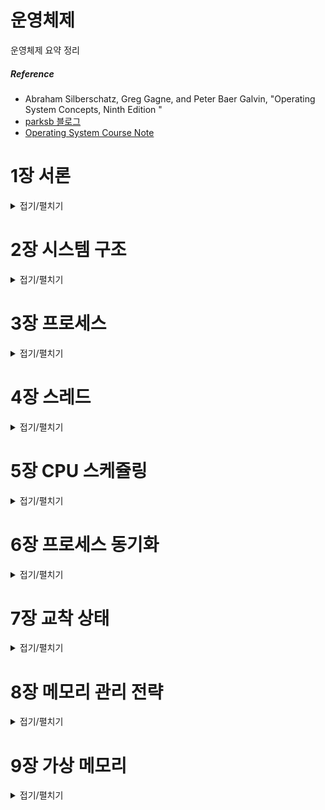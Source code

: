 # 운영체제

운영체제 요약 정리

##### Reference
- Abraham Silberschatz, Greg Gagne, and Peter Baer Galvin, "Operating System Concepts, Ninth Edition "
- [parksb 블로그](https://parksb.github.io/article/5.html)
- [Operating System Course Note](https://www.cs.uic.edu/~jbell/CourseNotes/OperatingSystems/)

# 1장 서론
<details>
	<summary>접기/펼치기</summary>

## Operating System Definition

Operating system
**acts as an intermediary between applications and the computer hardware.**
- manages computer hardware resources.
- provides some services for applications.
- os는 애플리케이션과 하드웨어의 중간다리 역할을 합니다.
- os에 대해 정확한 정의를 내리기는 어렵습니다.
- 일반적인 정의로 os는 컴퓨터에서 항상 수행되는 프로그램으로 커널kernel 이라고 불립니다.
	- 시스템 프로그램은 운영체제와 연관되어 있으며 커널의 일부분은 아니고, 응용프로그램은 시스템의 운영과 관계없는 모든 프로그램을 포함합니다.

#### 사용자 관점
- OS executes the applications.
- OS makes the computer system convenient to use.
- os는 컴퓨터 시스템을 사용하기 편리하게 만들며 사용자 프로그램을 실행시킵니다.

#### 시스템 관점
- OS is a **resource allocator**. os는 자원 할당자입니다. 
	- H/W resources: CPU, memory, and I/O devices.
	- SW resources: files, sockets, semaphores, etc.
- OS is a **control program**. 
	- controls the execution of applications and operations of I/O devices.
- os는 자원할당자로서 하드웨어 자원을 다루거나, 제어 프로그램으로서 적절한 사용을 위해 사용자 프로그램의 수행을 제어합니다.


## Computer System Operation
- 현대의 범용 컴퓨터 시스템은 공유 메모리에 대한 접근을 제공하는 공통 버스에 의해 연결된 여러 개의 장치 제어기와 하나 이상의 cpu로 구성되어 있습니다.
- 컴퓨터가 구동(부팅)을 시작하기 위해서는, 수행할 초기 프로그램`부트스트랩 프로그램 bootstrap program`은 보통 펌웨어로 알려진 컴퓨터 내의 Rom 메모리나 EEPROM에 저장됩니다.
	- 부트스트랩 프로그램은 cpu 레지스터를 포함 시스템의 모든 면을 초기화하며 운영체제의 커널을 찾아 메인 메모리에 적재합니다.
	- 커널이 메인 메모리에 적재되면 본격적으로 os는 시스템과 사용자에게 서비스를 제공할 수 있습니다.
- 사건이 발생하면 하드웨어나 소프트웨어에서 발생한 `인터럽트 interrupt`에 의해 신호가 보내집니다.
	- SW는 시스템 호출(system call)을 통해서 인터럽트를 발생시킬 수 있습니다.
	- When interrupt occurs,
		- CPU stops what it is doing and invokes the interrupt service routine (ISR).

## Storage Structure
- cpu는 명령어를 단지 메모리로부터 가져올 수 있으므로 프로그램을 수행하려면 프로그램이 반드시 메모리에 있어야 합니다.
	- 범용 컴퓨터는 대부분의 프로그램을 `RAM random accescc memeory`에 적재합니다.
	- 폰 노이만 구조 시스템에서 실행되는 전형적인 명령-실행 사이클은 먼저 메모리로부터 명령을 인출해, 그 명령을 명령 레지스터instruction register에 저장합니다. 이어서 명령을 해독한 뒤 필요한 피연산자를 메모리로부터 인출하여 내부 레지스터에 저장합니다. 연산 결과값은 다시 메모리에 저장될 수 있습니다.

	- 이상적으로 프로그램과 데이터가 주 메모리에 영구히 존재했으면 하지만 두 가지 이유로 불가능합니다.
		- 주 메모리는 모든 필요한 프로그램과 데이터를 영구히 저장히기에는 크기가 작다.
		- 주 메모리는 전원이 공급되지 않으면 그 내용을 잃어버리는 휘발성 장치이다.
	- 그러므로 대부분 컴퓨터 시스템은 주 메모리의 확장으로 보조 저장 장치를 제공합니다. 보조 저장장치는 대량의 데이터를 영구적으로 저장할 수 있습니다.

## I/O structure
- 통상적으로 운영체제는 각 장치제어기마다 디바이스 드라이버를 가지고 있습니다. 이는 장치 제어기의 동작을 이해하고 운영체제의 다른 부분들에게 장치에 대한 인터페이스를 제공합니다.

- 인터럽트 구동 방식
	- 적은 양의 데이터를 전송하는 데에는 큰 문제가 없습니다.
	- 디바이스 드라이버가 장치 제어기에게 명령을 내리면 제어기는 데이터를 전송한 뒤 인터럽트를 통해 드라이버에게 전송 작업이 끝났음을 통보하는 방식입니다.

- `직접 메모리 접근 방식 DMA direct memory access`
	- 인터럽트 구동 방식이 대량의 데이터를 전송할 때 가지는 높은 오버헤드를 해결하기 위한 방법입니다.
	- cpu의 개입 없이 메모리로부터 자신의 버퍼로 혹은 그 반대 방향으로 데이터 블록 전체를 전송합니다.
	- 속도가 느린 장치처럼 한 바이트마다 인터럽트가 발생하는 것이 아니라 블록 전송이 완료될 때마다 인터럽트가 발생합니다.
	- 장치 제어기가 DMA 작업을 수행하는 동안 cpu는 다른 작업을 수행할 수 있습니다.

## Computer-System Architecture

- Single-Processor Systems

	- 과거 대부분의 컴퓨터는 싱글 프로세서를 사용했다. 싱글 프로세서 컴퓨터에는 하나의 메인 CPU만 탑재되며, 장치에 따라 특별한 목적을 가진 프로세서가 들어갔다. 가령 디스크 프로세서는 디스크 연산만 수행하고, 키보드 프로세서는 키보드 연산만 수행하는 식이다.

- Multiprocessor Systems
	- 멀티 프로세서 시스템은 이젠 일반적인 컴퓨터 시스템이 되었다. 멀티 프로세서 컴퓨터는 2개 이상의 프로세서를 가지며 몇가지 장점을 가지고 있다.
		1. 처리량(Throughput)의 증가: 당연하겠지만 프로세서가 늘어나면 더 빠른 시간 안에 연산을 수행할 수 있다. 물론 프로세서를 계속 늘린다고 성능이 한없이 좋아지는 것은 아니며, 증가 비율이 1:1인 것도 아니다.
		2. 규모의 경제: 멀티 프로세서 시스템은 여러 대의 싱글 프로세서 시스템을 구축하는 것보다 돈이 적게 든다. 멀티 프로세서 시스템은 주변장치(Peripherals)를 공유할 수 있기 때문이다.
		3. 신뢰성의 증가: 만약 기능이 여러 프로세서에 분산될 수 있다면, 하나의 프로세서가 작동을 멈춰도 전체 시스템은 느려질 뿐 멈추지 않는다. 이런 식으로 성능이 나빠지지만 작동은 가능하도록 하는 것을 우아한 성능저하(Graceful degradation)라고 부른다. 그리고 이렇게 성능을 저하함으로써 작업을 계속 유지하는 시스템을 장애 허용 시스템(Fault tolerant)이라고 부른다.

	- 멀티 프로세서 시스템은 비대칭 멀티프로세싱(Asymmetric multiprocessing)과 대칭 멀티프로세싱(Symmetric multiprocessing) 두 가지로 나뉜다.
		- 비대칭 멀티프로세싱은 관료주의적인 회사다. 보스 프로세서(Boss processor)가 시스템을 제어하고, 다른 프로세서들은 보스의 지시를 받게 된다. 이렇게 하면 부하 분산(Loadbalancing)을 효율적으로 할 수 있다. 대신 보스 프로세서가 작동을 멈추면 일꾼 프로세서들도 멈추게 된다. 
		- 대칭 멀티프로세싱은 보스가 없는 자유로운 회사다. 모든 프로세서들은 하나의 메모리를 공유하고, 동일한 작업을 병렬적으로 수행한다. 만약 프로세서에 이상이 생겨 작동을 멈춰야 한다면 자신이 수행하던 작업을 다른 프로세서들에게 나눠주고 자신만 재부팅한다.
		- 대부분의 컴퓨터 시스템은 대칭 멀티프로세싱을 사용한다.

- 추가적으로 클러스터형 시스템clustered system 이 있습니다.

## Operating System Structure

운영체제의 가장 중요한 부분 중 하나는 멀티프로그램(Multiprogram) 능력이다. 멀티프로그래밍(Multiprogramming)은 여러 프로그램을 메모리에 로드해 두고 한 프로세스가 대기 상태가 되면 다른 프로세스의 작업을 수행하는 시스템이다. 이렇게 하면 CPU의 사용 효율을 높일 수 있다. (디스크에 있는 것은 프로그램, 메인 메모리에 있는 것은 프로세스다.)
- 시분할(혹은 멀티 태스킹multi tasking) 다중 프로그래밍의 논리적 확장입니다. 시분할 시스템에서는 cpu가 다수의 작업들을 교대로 수행하지만 매우 빈번하게 교대가 일어나기 때문에 프로그램이 실해오디는 동안에 사용자들은 각자 자기의 프로그램과 상호작용할 수 있습니다.
- 시분할 시스템과 멀티프로그래밍 시스템은 여러 작업들을 동시에 메모리에 올리는 방식이다. 때문에 운영체제는 메모리에 자리가 없는 경우를 고려해 어떤 작업을 먼저 처리할지 정해야한다. 이러한 과정을 작업 스케줄링(Job scheduling), CPU 스케줄링(CPU Scheduling)이라고 한다.
- 만약 메모리를 너무 많이 사용하게 되는 경우, 반응 시간을 줄이기 위해 가상 메모리(Virtual memory)를 사용한다. 가상 메모리는 보조기억장치의 일부를 메인 메모리처럼 사용하는 기술로, 실제 물리 메모리(Physical memory)보다 더 큰 프로그램을 구동할 수 있도록 해준다.

## Operating-System Operations
- 운영체제는 인터럽트 주도적(interrupt driven). 인터럽트가 없다면 시스템은 조용히 인터럽트를 기다립니다.
- 운영체제와 사용자는 컴퓨터 시스템의 하드웨어와 소프트웨어 자원을 공유하기 때문에 사용자 프로글매의 오류가 현재 수행 중인 프로그램에만 문제를 일으키도록 보장해야 합니다. 한 프로그램의 오류에 의해 현재 수행 중인 다른 프로그램에 악영향을 받을 수 있습니다.
- 트랩(또는 예외)은 오류, 혹은 사용자 프로그램의 운영체제 서비스 수행 요청에 의해 유발되는 SW 덕분에 생긴 인터럽트 입니다.

## Dual-Mode and Multimode Operation
- 운영체제는 사용자 프로그램이 함부로 시스템에 접근하지 못하도록 연산 모드(Modes)를 분리합니다. 유저 모드(User mode)와 커널 모드(Kernel mode 슈퍼바이저 모드, 시스템 모드, 특권 모드privileged mode)가 그것이며, 하드웨어의 모드 비트(Mode bit)가 0이면 커널 모드, 1이면 유저 모드임을 가리킵니다.

- 모드 비트를 사용하면 os를 위하여 실행되는 작업과 사용자를 위하여 실행되는 작업을 구분할 수 있습니다. 운영체제의 서비스가 필요하다면 사용자 모드에서 커널모드로 전환합니다.
- 시스템 부트 시, 하드웨어는 커널 모드에서 시작합니다. 이어 운영체제가 적재되고 사용자 모드에서 사용자 프로세스가 시작됩니다.
	- 인터럽트가 발생할 때마다 하드웨어는 사용자 모드에서 커널 모드로 전환합니다.

- 이러한 이중 모드(Dual-mode) 방식을 사용하면 잘못된 사용으로부터 시스템과 사용자를 보호할 수 있다. 하드웨어는 커널 모드일 때만 특권 명령(Privileged instructions)를 실행한다. 만약 유저 모드에서 특권 명령을 실행하려 한다면 하드웨어는 이 동작을 막고 운영체제에게 트랩을 보낼 것이다. 유저 모드에서 커널 모드의 기능을 호출하고 싶다면 시스템 콜(System call)을 활용합니다.

## Timer
운영체제는 사용자의 프로그램이 제어권을 운영체제에게 넘겨주지 않는 상황을 방지하기 위해 타이머(Timer)를 사용한다. 타이머는 운영체제에게 제어권을 보장하기 위해 특정 주기에 인터럽트를 발생시킨다. 운영체제는 카운터를 설정하고, 타이머의 시간은 매 틱(Ticks)마다 감소한다. 그렇게 카운터가 0에 도달하면 인터럽트가 발생한다.

## Caching
캐시는 굉장히 빠르고 작은 저장장치이며, 캐싱은 캐시 메모리를 사용해 컴퓨터의 속도를 높이는 기술이다. 데이터를 디스크에서 직접 가져오는 것은 너무 느리기 때문에 캐시에 자주 사용될 것 같은 데이터를 미리 담아두고, CPU나 디스크가 캐시의 데이터를 참조할 수 있도록 한다. 파일의 중복성이 증가하지만, 속도 역시 증가한다. 캐싱은 지역성(Locality) 원리를 사용한다. 

- Caching is performed at many levels in a system or in many environments.
- CPU cache, operating system’s buffer cache, disk cache, etc.
- Web cache, streaming cache, etc.

Cache is first checked to determine if the requested data are there.
- If it is, data are used directly from the cache.
- If not, data are copied to cache and used there.

Generally, cache size is limited.
- replacement policy is required
- E.g. LRU, LFU, clock, …

Cached data should be carefully handled.
- Several copies of a datum can exist.
- Data inconsistency

In multiprocessor environment
- Cache coherency 
- All CPUs have the most recent value in their cache.
- 캐시 일관성은 중요한 요소이다. 각각의 cpu마다 다른 캐시를 가지고 있으며 여기서 각 cpu마다 가장 최근에 갱신된 값을 저장해 활용할 시 나타날 수 있는 데이터 불일치를 조심해야 한다.
- Distributed environment’s situation is more complicated.

## Process Management	
- A process is a program in execution.
	- 프로세스는 실행중인 프로그램으로서 메인 메모리에 적재된 프로그램을 말하기도 합니다.

Process management activities
- Scheduling processes on the CPUs
- Creating and deleting processes
- Process synchronization mechanisms
- Inter-process communication mechanisms
- Deadlock handling

</details>

# 2장 시스템 구조
<details>
	<summary>접기/펼치기</summary>

## System Call
`시스템 호출 system call`은 운영체제의 의해 사용 가능하게 된 서비스에 대한 인터페이스를 제공합니다.

- interface provided by the OS.
- how a program requests a service from an operating system.
	- E.g. accessing the hard disk
	- E.g. creating and executing new processes
- provide an essential interface between a process and operating system.
- typically written in a high-level language (C or C++)

Three methods for passing parameters to the OS
1. pass the parameters in registers. 값 전달
2. store parameters in a table on memory, and then pass the address of table in a register. 참조 전달
	- e.g. Linux and Solaris
3. push parameters onto the stack by program, and pop off the stack by OS. 스택 활용

시스템 콜은 크게 6가지로 분류할 수 있습니다.

1.Process control
  - create/terminate, load/execute, wait/signal event
  - E.g. fork(), execve(), getpid(), signal(), …
2. File management
  - create/delete, open/close, read/write
  - E.g. open(), read(), write() close(), …
3. Memory management
  - allocate memory
  - E.g. brk(), …
4. Information maintenance
  - get/set timer or date, get/set process, file, or device attributes
  - E.g. time()
5. Communications
  - create/delete connection, send/receive message
  - E.g. socket(), bind(), connect(), 
6. Protection
  - set/get permission, allow/deny user
  - E.g. chmod()...

### Application Program Interface (API)
- A set of functions available to application programmer.
- Three most common APIs
	- Win32 API for Windows.
	- POSIX API for POSIX-based systems (UNIX/Linux).
	- Java API for the Java virtual machine.
- Why use APIs rather than system calls?
	- Portability
	- Easy to use
	- api를 활용한다면 응용 프로그래머는 자신의 프로그램이 같은 api를 지원하는 어느 시스템에서건 컴파일 되고 실행되는 것을 기대할 수 있습니다.
	- 또한 실제 시스템 콜은 종종 좀 더 자세한 명세가 필요하고 프로그램 상에서 작업하기가 응용 프로그래머에게 가용한 api 보다 어렵습니다.
- Programmer dose not need to know system call implementation.
	- Just needs to obey API and understand what OS will do.
	- Details of OS are hidden from programmer by API.
- API는 각 함수에 전달되어야 할 매개변수들과 프로그래머가 기대할 수 있는 반환 값을 포함하여 응용 프로그래머가 사용 가능한 함수의 집합을 명시합니다.

## Operating system structures
1. Simple structure
2. Layered structure
3. Microkernel structure
4. Module structure
5. Hybrid Systems

## System Boot
How to load kernel?
- Bootloader
	- run diagnostics, initialize system.
	- locates the kernel, loads it into memory, and starts it.
- 작은 시스템의 경우
	- Store bootloder and OS in ROM.
- 큰 시스템의 경우 (e.g. PC)
	- Store bootloader in ROM and OS in disk, respectively.
	- Simple bootloader in boot block -> complicated bootloader -> kernel

</details>

# 3장 프로세스

<details>
	<summary>접기/펼치기</summary>

## 프로세스 개념
- Operating system executes a variety of programs.
- `일괄처리 시스템Batch system` – 잡job 을 실행
- `시분할 시스템Time-shared systems` – 사용자 프로그램 혹은 태스크task 들을 가진다.
- Textbook uses the terms job and process almost interchangeably


##### Process
- a program in execution
- 단순히 텍스트 섹션으로 알려진 프로그램 코드 이상의 무엇

##### A process includes
- The program code, also called text section
- Data section containing global variables
- Stack containing temporary data
  - Function parameters, return addresses, local variables
- Heap containing memory dynamically allocated during run time
- Current activity including program counter, processor registers

![](https://www.cs.uic.edu/~jbell/CourseNotes/OperatingSystems/images/Chapter3/3_01_Process_Memory.jpg)

### Process State
- As a process executes, it changes state.
- New
  - The process is being created.
- Running
  - Instructions are being executed.
- Waiting (blocked, sleep)
  - The process is waiting for some event to occur.
- Ready
  - The process is waiting to be assigned to a processor.
- Terminated
  - The process has finished execution.


### Process Control Block
- Metadata to manage data
  - Process Control Block for process, Task Control Block for Task
    - E.g. task_struct in Linux
  - File Control Block for file
    - E.g. vnode in Unix file system

> [메타데이터](https://en.wikipedia.org/wiki/Metadata)는 다른 데이터에 대한 정보를 포함하는 데이터, 즉 데이터의 데이터입니다.

- 프로세스 제어 블록은 특정 프로세스와 연관된 여러 정보를 수록하며 다음과 같은 것들을 포함합니다.
  - Process ID
  - Process state
    - New, ready, running, waiting, terminated
  - Program counter
    - Address of the next instruction
  - CPU registers
    - Stack pointer, general-purpose registers, …
  - CPU scheduling information
    - Priority, …
  - Memory-management information
    - Page table, segment table, …
  - Accounting information
    - Amount of CPU used, …
  - I/O status information
    - Open files, allocated I/O devices, …

![](https://www.cs.uic.edu/~jbell/CourseNotes/OperatingSystems/images/Chapter3/3_03_PCB.jpg)

## Process Scheduliing

### Process Scheduling Queues
- Ready queue
  - set of all processes residing in main memory and waiting for execution.
- Device queues
  - set of processes waiting for an I/O device.
  - 각 장치는 자신의 디바이스 큐를 가집니다.
- Processes migrate among the various queues.

![](https://www.cs.uic.edu/~jbell/CourseNotes/OperatingSystems/images/Chapter3/3_05_Queues.jpg)
![](https://www.cs.uic.edu/~jbell/CourseNotes/OperatingSystems/images/Chapter3/3_06_QueueingDiagram.jpg)

### Schedulers
- CPU scheduler
  - selects which process should be executed next and allocates CPU.
  - Processes can be classified into
    - I/O-bound process
      - spends more time doing I/O than computations.
      - many short CPU bursts
    - CPU-bound process
      - spends more time doing computations. 
      - a few very long CPU bursts

### Context Switch
When CPU switches to another process, the system must
- save the state of the old process, and
- load the saved state for the new process.

Context switch time is pure overhead. 
  - System does not any useful work while switching.
  - Context switch time depends on hardware.
    - The register set is different.

![](https://www.cs.uic.edu/~jbell/CourseNotes/OperatingSystems/images/Chapter3/3_04_ProcessSwitch.jpg)

## Operation on Process

### Process Creation
- Parent process creates child processes, 
- which, in turn creates other processes. 
- Finally, it forms a tree of processes.
- Unix, Linux, Windows와 같은 대부분의 현대 운영체제들은 유일한 프로세스 식별자(pid)를 사용하여 프로세스를 구분합니다. 보통 정수형을 사용합니다.

![](https://www.cs.uic.edu/~jbell/CourseNotes/OperatingSystems/images/Chapter3/3_08_ProcessTree.jpg)

Child processes need resources
- 운영체제가 할당하거나 부모 프로세스의 자원을 공유합니다.
Resource sharing
- Parent and children share all resources,
- Children share subset of parent’s resources, or
- Parent and child share no resources.
Execution
- Parent and child execute concurrently, or
- Parent waits until child terminate.
Address space
- Child duplicates parent, or
- Child has a new program loaded into it. 자식 프로세스가 자신에게 적재될 새로운 프로그램을 갖고 있다.

### Process Termination
Process executes last statement and asks operating system to delete itself (exit).
- Child process returns a status value to its parent (wait). 
- Child process’ resources are deallocated by operating system

Parent may terminate execution of child processes (abort).
- If child has exceeded the allocated resources.
- If task assigned to child is no longer required.

연쇄식 종료cascading termination : 부모 프로세스가 종료되면 그 자식 프로세스들 역시 전부 종료 시키는 것.

![](https://www.cs.uic.edu/~jbell/CourseNotes/OperatingSystems/images/Chapter3/3_10_ProcessCreation.jpg)

## Interprocess Communication

- Independent process
  - cannot affect or be affected by the execution of another process.
- Cooperating process
  - can affect or be affected by the execution of another process

- 협력적인 프로세스의 장점
  - Information sharing
    - E.g. shared files, …
  - Computation speed-up
    - Parallel execution via subtasks
  - Modularity
    - Division the system function into separate tasks

![](https://www.cs.uic.edu/~jbell/CourseNotes/OperatingSystems/images/Chapter3/3_12_CommunicationsModels.jpg)

- Communication Model
  - Message passing 
  - Shard memory
    - Producer-Consumer 모델 활용
  - 메시지 전달 방식이 공유 메모리보다 더 나은 성능을 보인다는 연구가 있습니다. 공유 메모리를 활용시 공유 데이터가 여러 캐시 사이에서 이주하기 때문에 캐시 일관성 문제가 발생하여 성능 저하가 발생하기 때문입니다.

</details>

# 4장 스레드

<details>
	<summary>접기/펼치기</summary>

## Overview
- 스레드는 cpu 이용의 기본 단위이며, 프로그램 내부의 흐름이라고 볼 수 있습니다. 프로그램 카운터(program Counter), 스택, 레지스터, 스레드ID 로 구성되어 있습니다.

![](https://www.cs.uic.edu/~jbell/CourseNotes/OperatingSystems/images/Chapter4/4_01_ThreadDiagram.jpg)

- 모든 스레드는 아래 자원을 공유합니다.
  - 코드, 데이터, 힙 영역
  - open files
  - signal handlers
  - working environment (current directory, user ID, etc.)

- 각 스레드는 아래의 자원을 각자 개별적으로 소유합니다.
  - 스택
  - 레지스터
  - 스레드 ID

![](https://www.cs.uic.edu/~jbell/CourseNotes/OperatingSystems/images/Chapter4/4_02_MultithreadedArchitecture.jpg)
- Motivation
  - 두 프로세스가 하나의 데이터를 공유하려면 메시지 패싱이나 공유 메모리 또는 파이프를 활용해야 합니다. 이는 효율도 떨어지고 개발자가 구현, 관리하기도 번거롭습니다.
  - 프로세스 사이에 문맥 교환이 일어나면 큰 오버헤드가 발생합니다. 스레드 전환에도 컨텍스트 스위치가 일어나지만 오버헤드가 상대적으로 작습니다.
  - 예를 들어 워드 프로세스에서는 background thread 가 작성된 문단의 맞춤법을 검사하는 사이 foreground thread 는 사용자의 입력을 받아 처리합니다. 그러면서 또 다른 세번째 스레드는 하드 드라이브에서 파일(이미지 등)을 메인 메모리로 올리고, 네번째 스레드는 주기적으로 수정사항을 자동저장합니다.
  - 또 다른 예는 웹 서버입니다. 다수의 스레드가 각각의 요청을 동시에 처리합니다. 다수의 자식 프로세스를 만들어내거나 (스레드 개념이 등장하기 전에 사용된 방법입니다.) 다수의 요청을 일련의 시퀀스로 나열해서 차례차례 처리하지 않아도 됩니다.

- Benefits
  - 응답성 Responsiveness - 스레드들이 정지(block) 상태이거나 혹은 값비싼 연산을 수행하는 중일 때 특정 명령이 요청된다면 또 다른 스레드가 여기에 즉각적으로 응답할 수 있습니다.
  - 자원 공유 Resource sharing - 기본적으로 스레드들은 코드, 데이터 등의 메모리 영역을 공유하기 때문에 하나의 메모리 공간에 대해서 다수의 스레드가 동작할 수 있습니다.
  - 효율성 Economy - 스레드를 생성하고 관리하는 작업(문맥 교환context switch 역시 마찬가지입니다)은 프로세스에 대해 동일한 작업을 수행할 때 보다 빠릅니다.
    - fork() 등의 명령어로 프로세스를 생성하는 작업은 비용이 비싼 편입니다.
  - 규모 적응성Scalability, i.e. Utilization of multiprocessor architectures - A single threaded process can only run on one CPU, no matter how many may be available, whereas the execution of a multi-threaded application may be split amongst available processors.

## Multithreading Models
- 사용자 스레드는 사용자 수준에서 지원되며 커널의 자원 없이 관리됩니다. 반면에 커널 스레드는 운영체제에 의해 직접 지원되고 관리됩니다. 현재 대부분의 os는 커널 스레드를 지원합니다.

- 현대 시스템에서 스레드는 사용자 스레드와, 커널 스레드로 분류됩니다.
- 사용자 스레드는 사용자 수준에서 지원되며 커널의 자원 없이 관리됩니다. 애플리케이션 프로그래머과 활용할 수 있는 스레드입니다.
- 커널 스레드는 OS 커널 내에서 관리되는 스레드입니다. 모든 현대 OS 들은 커널 스레드를 지원합니다. 이는 커널이 다수의 시스템 콜을 동시에 처리할 수 있게 합니다.
- 특정 경우에서는 사용자 스레드가 커널 스레드와 반드시 매칭되어야 합니다. 아래 제시된 전략들 중 한 가지를 사용합니다.

1. Many-To-One Model
![](https://www.cs.uic.edu/~jbell/CourseNotes/OperatingSystems/images/Chapter4/4_05_ManyToOne.jpg)

2. One-To-One Model
![](https://www.cs.uic.edu/~jbell/CourseNotes/OperatingSystems/images/Chapter4/4_06_OneToOne.jpg)

3. Many-To-Many Model
![](https://www.cs.uic.edu/~jbell/CourseNotes/OperatingSystems/images/Chapter4/4_07_ManyToMany.jpg)

## Implicit Threading
### Thread Pools
- Creating new threads every time one is needed and then deleting it when it is done can be inefficient, and can also lead to a very large ( unlimited ) number of threads being created.
- An alternative solution is to create a number of threads when the process first starts, and put those threads into a thread pool.
  - Threads are allocated from the pool as needed, and returned to the pool when no longer needed.
  - When no threads are available in the pool, the process may have to wait until one becomes available.
- The ( maximum ) number of threads available in a thread pool may be determined by adjustable parameters, possibly dynamically in response to changing system loads.
- Win32 provides thread pools through the "PoolFunction" function. Java also provides support for thread pools through the java.util.concurrent package, and Apple supports thread pools under the Grand Central Dispatch architecture..

</details>

# 5장 CPU 스케쥴링

<details>
	<summary>접기/펼치기</summary>

운영체제가 프로세스를 프로세서에 할당하는 것을 디스패치(Dispatch)라고 한다. (이때 프로세스 상태가 ready에서 running으로 바뀐다.) 그리고 운영체제가 레디 큐(Ready queue)에 있는 프로세스들 중에서 어떤 프로세스를 디스패치할 것인가 정하는 것이 프로세스 스케줄링(Process scheduling)이다.

스케줄링 알고리즘에는 대표적으로 FCFS, SJF, SRF, RR 네 가지 방식이 있고, 알고리즘을 평가할 때는 수행 시간(Burst time)과 CPU 사용량(CPU utilization), 단위 시간 당 끝마친 프로세스의 수(Throughput), 하나의 프로세스가 레디 큐에서 대기한 시간부터 작업을 마칠 때까지 걸리는 시간(Turnaround time), 프로세스가 레디 큐에서 대기한 시간(Wating time), 프로세스가 처음으로 CPU를 할당받기까지 걸린 시간(Response time)을 기준으로 한다.

선점(Preemptive) 방식과 비선점(Non-Preemptive) 방식으로 나뉜다. 선점 스케줄링은 운영체제가 강제로 프로세스의 사용권을 통제하는 방식이고, 비선점 스케줄링은 프로세스가 스스로 다음 프로세스에게 자리를 넘겨주는 방식이다. 즉, 선점 스케줄링 방식에서는 CPU에 프로세스가 할당되어 있을 때도 운영체제가 개입해 다른 프로세스에게 CPU를 할당할 수 있다.

## Basic Concepts

![](https://www.cs.uic.edu/~jbell/CourseNotes/OperatingSystems/images/Chapter6/6_01_CPU_BurstCycle.jpg)

- A CPU burst of performing calculations, and
- An I/O burst, waiting for data transfer in or out of the system.

### CPU Scheduler
- Whenever the CPU becomes idle, it is the job of the CPU Scheduler ( a.k.a. the short-term scheduler ) to select another process from the ready queue to run next.
- The storage structure for the ready queue and the algorithm used to select the next process are not necessarily a FIFO queue. There are several alternatives to choose from, as well as numerous adjustable parameters for each algorithm, which is the basic subject of this entire chapter.


CPU scheduling decisions may take place when
  1. a process switches from running to waiting state (e.g. I/O request),
  2. a process switches from running to ready state (e.g. time slice expiration),
  3. a process switches from waiting to ready (e.g. I/O completion), or
  4. a process terminates.
- Scheduling under (1) and (4) is non-preemptive.
- Scheduling under (2) and (3) is preemptive.

### Dispatcher
The dispatcher is the module that gives control of the CPU to the process selected by the scheduler. This function involves:
  - Switching context.
  - Switching to user mode.
  - Jumping to the proper location in the newly loaded program.
The dispatcher needs to be as fast as possible, as it is run on every context switch. The time consumed by the dispatcher is known as dispatch latency.

## Scheduling Criteria
- CPU utilization
  - keeps the CPU as busy as possible. (0% ~ 100%)
- Throughput
  - The number of processes that are completed per time unit.
- Turnaround time
  - Time from the submission of a request to time of completion.
- Waiting time
  - Sum of time a process has been waiting in the ready queue.
- Response time
  - Time from the submission of a request until the first response is produced.

 ## Scheduling Algorithm
- FCFS (First-Come First-Served)
  - 선입 선처리(비선점형)
- SJF (Shortest-Job-First)
  - 최단 작업 우선(선점형)
- SRTF (Shortest-Remaining-Time-First)
  - 최소 잔여 시간 우선(선점형)
- Priority Scheduling
  - 우선 순위(비선점형 & 선점형)
- RR (Round Robin)
  - 시간 분할(선점형)
- Multilevel Queue
- Multilevel Feedback Queue

 - 선입 선처리 스케쥴링(FCFS)은 가장 단순한 스케쥴링 알고리즘이지만, 짧은 프로세스들이 매우 긴 프로세스들이 끝날 때까지 기다려야 하는 경우를 유발시킵니다. 
 - 최단 작업 우선 스케쥴링(SJF)은 최적임이 증명 가능하며, 가장 짧은 대기 시간을 제공합니다. 
   - SJF 스케쥴링을 구현하는 것은 어려운데, 이는 다음 CPU 버스트의 길이를 예측하기 어렵기 때문입니다.
- SJF 알고리즘은 일반적인 우선순위 스케쥴링 알고리즘의 특별한 경우로 후자는 CPU를 단순히 최고 우선순위의 프로세스에게 할당합니다. 우선순위와 SJF 스케쥴링은 모두 기아 상태를 겪을 수 있습니다. 노화(aging)는 기아 상태를 예방하는 기법입니다.
- 라운드 로빈(RR) 스케쥴링은 시분할(대화형) 시스템에 더 적합합니다. 라운드 로빈 스케쥴링은 준비 완료 큐에 있는 첫 번재 프로세스에게 q시간 단위(time slice) 동안 CPU를 할당합니다. 여기서 q는 시간 할당량이며, q시간 이후에, 프로세스가 CPU를 양도하지 않았다면, CPU를 선점하고 프로세스는 준비 완료 큐의 꼬리로 이동합니다.
  - 주요 문제는 시간 할당량을 선택하는 것입니다. 시간 할당량이 너무 크면 라운드 로빈 스케쥴링은 선입 선처리 스케쥴링으로 격하되고, 만약 시간 할당량이 너무 적으면, 문맥 교환으로 나타나는 스케쥴링 오버헤드가 지나치게 커집니다.
- 다단계 큐 알고리즘(multilevel queue)들은 준비완료 큐(ready queue)를 다수의 별도의 큐로 분류하며 다양한 클래스의 프로세스들에 대해 상이한 알고리즘을 사용하도록 허용합니다. 가장 보편적인 모델은 라운드 로빈 스케쥴링을 사용하는 전위 대화형 큐와 선입 선처리 스케쥴링을 사용하는 후위 일괄처리 큐입니다.
  - 추가로 큐와 큐 사이의 스케쥴링도 반드시 있어야 하며, 일반적으로 고정 우선순위의 선점형 스케쥴링으로 구현됩니다. 예를 들어 포그라운드 큐는 백그라운드 큐보다 절대적으로 높은 우선순위를 가질 수 있습니다.
  - 일반 다단계 큐에서는 프로세스가 큐에서 다른 큐로 이동할 수 없습니다.
- 다단계 피드백 큐(multilevel feedback queue)는 프로세스들이 한 큐에서 다른 큐로 이동하는 것을 허용합니다.
  - 프로세스들을 CPU 버스트 성격에 따라서 구분하며 어떤 프로세스가 CPU 시간을 너무 많이 사용하면, 낮은 우선순위의 큐로 이동시킵니다. 반대로 낮은 우선순위의 큐에서 너무 오래 대기하는 프로세스들은 높은 우선순위의 큐로 이동할 수 있습니다. 이러한 노화(againg) 방식은 기아 상태를 예방합니다.
 

</details>

# 6장 프로세스 동기화

<details>
	<summary>접기/펼치기</summary>


## Background

동시에 여러 개의 프로세스가 동일한 자료를 접근하여 조작하고, **그 실행 결과가 접근이 발생한 특정 순서에 의존하는 상황을 경쟁상황(race condition)** 이라고 합니다. 경쟁상황으로부터 보호하기 위해, 우리는 한 순간에 하나의 프로세스만이 공유 메모리에 접근할 수 있도록 보장해야 합니다.

## 임계 구역 문제 critical sectioin problem

- 각 프로세스는 임계구역(critical section)이라고 부르는 코드 부분을 포함하고 있고, 그 안에서는 다른 프로세스와 공유하는 변수를 변경하거나, 테이블을 갱신하거나 파일을 쓰거나 하는 등의 작업을 수행합니다.
  - 이 시스템의 중요한 특징은 한 프로세스가 자신의 임계구역에서 수행하는 동안에는 다른 프로세스들은 그들의 임계구역에 들어갈 수 없다는 사실입니다.

- 임계구역의 문제를 해결하기 위한 조건은 아래 세 가지 입니다.
  1. Mutual exclution (상호 배제): 이미 한 프로세스가 critical section에서 작업중일 때 다른 프로세스는 critical section에 진입해서는 안됩니다.
  2. Progress (진행): critical section에서 작업중인 프로세스가 없다면 다른 프로세스가 critical section에 진입할 수 있어야 합니다.
  3. Bounded waiting (한정된 대기): critical section에 진입하려는 프로세스가 무한하게 대기해서는 안됩니다.

## Peterson’s Solution

피터슨의 솔루션은 임계구역과 나머지 구역을 번갈아 가며 실행하는 두 개의 프로세스로 한정됩니다.
- turn은 임계구역으로 진입할 순번, flag 배열은 프로세스가 임계구역으로 진입할 준비가 되었다는 것을 나타냅니다.

```c++

do {
  flag[i] = true;
  turn = j;
  while (flag[j] && turn == j);

  // Critical section

  flag[i] = false;

  // Remainder section

} while(true);

```
## 동기화 하드웨어 Synchronization Hardware

Modern machines provide special atomic hardware instructions.
- Atomic = non-interruptable
- Either test memory word and set value, or
- swap contents of two memory words.

![](https://www.cs.uic.edu/~jbell/CourseNotes/OperatingSystems/images/Chapter5/5_0304_TestAndSet.jpg)
![](https://www.cs.uic.edu/~jbell/CourseNotes/OperatingSystems/images/Chapter5/5_0506_CompareAndSwap.jpg)


## Mutex Locks
- mutex locks은 여러 스레드가 공통 리소스에 접근하는 것을 제어하는 기법으로, critical section을 보호하고 race condition을 방지하기 위해 mutex 락을 사용합니다. 프로세스는 임계구역에 들어가기 전에 반드시 락을 획득해야 하고 빠져나올 때 락을 반환해야 합니다. ('mutex’는 'MUTual EXclusion’의 축약어) 

![](https://www.cs.uic.edu/~jbell/CourseNotes/OperatingSystems/images/Chapter5/5_08_Locks.jpg)

- One problem with the implementation shown here, ( and in the hardware solutions presented earlier ), is the busy loop used to block processes in the acquire phase. These types of locks are referred to as spinlocks, because the CPU just sits and spins while blocking the process.
- Spinlocks are wasteful of cpu cycles, and are a really bad idea on single-cpu single-threaded machines, because the spinlock blocks the entire computer, and doesn't allow any other process to release the lock. ( Until the scheduler kicks the spinning process off of the cpu. )
- On the other hand, spinlocks do not incur the overhead of a context switch, so they are effectively used on multi-threaded machines when it is expected that the lock will be released after a short time.

## Semaphores

- mutex가 일반적으로 동기화 도구의 가장 간단한 형태라면 semaphore는 프로세스들이 자신들의 행동을 더 정교하게 동기화 할 수 있는 방법을 제공합니다.
- semaphore는 정수 변수로서 초기화를 제외하고는 단지 두 개의 표준 원자적 연산 wait()와 signal()로만 접근이 가능합니다. 

![](https://www.cs.uic.edu/~jbell/CourseNotes/OperatingSystems/images/Chapter5/5_Semaphores.jpg)

In practice, semaphores can take on one of two forms:
- Binary semaphores can take on one of two values, 0 or 1. They can be used to solve the critical section problem as described above, and can be used as mutexes on systems that do not provide a separate mutex mechanism.
- Counting semaphores can take on any integer value, and are usually used to count the number remaining of some limited resource. The counter is initialized to the number of such resources available in the system, and whenever the counting semaphore is greater than zero, then a process can enter a critical section and use one of the resources. When the counter gets to zero ( or negative in some implementations ), then the process blocks until another process frees up a resource and increments the counting semaphore with a signal call.

### Semaphore Implementation
![](https://www.cs.uic.edu/~jbell/CourseNotes/OperatingSystems/images/Chapter5/5_Semaphore2.jpg)

- The big problem with semaphores as described above is the busy loop in the wait call, which consumes CPU cycles without doing any useful work. This type of lock is known as a spinlock
- An alternative approach is to block a process when it is forced to wait for an available semaphore, and swap it out of the CPU. In this implementation each semaphore needs to maintain a list of processes that are blocked waiting for it, so that one of the processes can be woken up and swapped back in when the semaphore becomes available.
  - 대안은 block and wakeup 이 있습니다. semaphore 안에 기다리는 프로세스들의 리스트를 만들어서, 접근하려는 프로세스들을 중지시키되(block) 순서가 되면 해당되는 프로세스를 다시 깨우는(wake up) 방식입니다.

- 세마포어(Semaphore)는 여러 개의 프로세스나 스레드가 critical section에 진입할 수 있는 locking 매커니즘이다. 세마포어는 카운터를 이용해 동시에 리소스에 접근할 수 있는 프로세스를 제한한다. 물론 한 프로세스가 값을 변경할 때 다른 프로세스가 동시에 값을 변경하지는 못한다. 세마포어는 P와 V라는 명령으로 접근할 수 있다. (P, V는 try와 increment를 뜻하는 네덜란드어 Proberen과 Verhogen의 머릿글자다.)

Which is better?
- Busy-waiting
  - No context switching is required.
  - It is good when the length of critical section is short.
- Block-wakeup
  - Context switching is required.
  - It is good when the length of critical section is long


- Deadlocks and Starvation  
두 프로세스가 서로 종료될 때까지 대기하는 프로그램을 실행한다고 생각해보자. 프로세스 A는 B가 종료될 때까지, 프로세스 B는 A가 종료될 때까지 작업을 하지 않기 때문에 프로그램은 어떤 동작도 하지 못할 것이다. 이처럼 두 프로세스가 리소스를 점유하고 놓아주지 않거나, 어떠한 프로세스도 리소스를 점유하지 못하는 상태가 되어 프로그램이 멈추는 현상을 데드락(Deadlock)이라고 한다. 운영체제도 결국 소프트웨어이기 때문에 데드락에 빠질 수 있다.

## Classic Problems of Synchronization
- 유한 버퍼 문제 the bounded-buffer problem
- reader-writer 문제
- 식사하는 철학자들 문제 the dinning-philosophers problem : 교착 상태

</details>

# 7장 교착 상태

<details>
	<summary>접기/펼치기</summary>

다중 프로그래밍 환경에서는 여러 프로세스들이 한정된 자원을 사용하려고 서로 경쟁할 수 있습니다. 한 프로세스가 자원을 요청했을 때, 자원을 사용할 수 없는 상황이 발생할 수 있고, 그 경우 프로세스는 대기 상태로 들어갑니다. 이처럼 대기 중인 프로세스들이(필요한 나머지 자원이 다른 프로세스에 의해 점유되어 있고 그들도 다 대기중인 상황) 결코 그 상태를 다시 변경할 수 없으면 이런 상황을 교착 상태라고 부릅니다.

## System model

 프로세스는 자원을 사용하기 전에 반드시 요청해야 하고 사용 후에는 반드시 방출해야 합니다. 정상적인 작동 모드에서는 프로세스는 다음 순서로만 자원을 사용할 수 있습니다.
 1. 요청Request : 리소스를 요청합니다. 만약 다른 프로세스가 리소스를 사용중이라서 리소스를 받을 수 없다면 대기합니다.
 2. 사용Use : 프로세스는 자원에 대해 작업을 수행할 수 있습니다.
 3. 방출Release : 프로세스가 자원을 반환합니다.



- For all kernel-managed resources, the kernel keeps track of what resources are free and which are allocated, to which process they are allocated, and a queue of processes waiting for this resource to become available. Application-managed resources can be controlled using mutexes or wait( ) and signal( ) calls, ( i.e. binary or counting semaphores. )
- A set of processes is deadlocked when every process in the set is waiting for a resource that is currently allocated to another process in the set ( and which can only be released when that other waiting process makes progress. )

## Deadlock Characterization

#### 데드락은 다음 4가지 조건이 성립할 때 발생합니다.
- 상호배제 Mutual exclusion: 여러 프로세스 중 하나만 critical section에 진입할 수 있을 때.
- 점유하며 대기 Hold and wait: 프로세스 하나가 리소스를 잡고 있고, 다른 것은 대기중일 때.
- 비선점 No preemption: OS가 작동중인 프로세스를 임의로 중단시킬 수 없을 때.
- 순환 대기 Circular wait: 프로세스가 순환적으로 서로를 기다릴 때.

### Resource-Allocation Graph

![](https://www.cs.uic.edu/~jbell/CourseNotes/OperatingSystems/images/Chapter7/7_02_Deadlock.jpg)
deadlock

![](https://www.cs.uic.edu/~jbell/CourseNotes/OperatingSystems/images/Chapter7/7_03_CycleNoDeadlock.jpg)
graph with cycle but no deadlock

## Methods for Handling Deadlocks

데드락을 다루는 방법은 크게 세 가지로 나눌 수 있습니다.
1. 시스템이 결코 교착상태가 되지 않도록 보장하기 위하여 교착상태를 예방하거나 회피하는 프로토콜을 사용합니다.
2. 시스템이 교착상태가 되도록 허용한 다음에 회복시키는 방법이 있습니다.
3. 문제를 무시하고 교착상태가 시스템에서 결코 발생하지 않는 척 합니다.
  - If deadlocks only occur once a year or so, it may be better to simply let them happen and reboot as necessary than to incur the constant overhead and system performance penalties associated with deadlock prevention or detection. This is the approach that both Windows and UNIX take.

## Deadlock Prevention

데드락이 발생하기 위한 네 가지 조건 중 한 가지를 만족시키지 않도록 보장함으로써 데드락을 방지할 수 있습니다.

1. Mutual Exclusion: 적어도 하나의 자원은 공유가 불가능한 자원이어야 합니다. 공유 자원은 배타적인 접근을 보장하지 않으며 데드락의 원인이 될 수 있습니다.
2. Hold and wait: 프로세스가 자원을 요청할 때는, 다른 자원들을 점유하지 않을 것을 반드시 보장해야 합니다. 하나의 프로토콜은 각 프로세스가 실행되기 전에 자신의 모든 자원을 요청하고 할당받을 것을 요구해야 합니다.
3. No preemption: 자원을 점유하고 있는 프로세스가 즉시 할당할 수 없는 자원을 요청하면 os측에서 프로세스의 자원들을 선점해 버립니다. 즉 이들 자원을 암묵적으로 방출해 버립니다.
4. Circular wait: 순환 대기를 막는 한 가지 방법으로는 모든 자원 타입들에게 전체적인 순서를 부여하여, 각 프로세스가 열거된 순서대로 자원을 요청하도록 지정하는 것입니다.

데드락을 방지하는 대안책은 성능상의 오버헤드를 유발하는 단점이 있습니다.

## Deadlock Avoidance

프로세스에게 할당해야 할 자원을 할당하더라도 교착상태를 야기하지 않을 수 있다면 상태가 안전하다고 말합니다.(safe state) 
![](https://www.cs.uic.edu/~jbell/CourseNotes/OperatingSystems/images/Chapter7/7_06_StateSpaces.jpg)

- 자원 할당 그래프 알고리즘 Resource - Allocation Graph Algorithm
  - 다음 자원을 할당할 때 자원 할당 그래프상에서 순환이 발생하지 않다는 것을 확인한 뒤 자원을 할당하는 알고리즘을 통해 데드락을 피할 수 있습니다.
- 은행원 알고리즘 Banker's Algorithm
  - When a process starts up, it must state in advance the maximum allocation of resources it may request, up to the amount available on the system.
  - When a request is made, the scheduler determines whether granting the request would leave the system in a safe state. If not, then the process must wait until the request can be granted safely.

## Deadlock Detection & Recovery

- Allow system to enter deadlock state.

**Detection algorithm.**
- Periodically invoke an algorithm that searches for a cycle in the graph.
  - If there is a cycle, there exists a deadlock.
- [Note] When multiple instances of a resource type, use more complicated algorithm.

**Recovery scheme.**
- Process termination
  - Abort all deadlocked processes.
  - Abort one process at a time until the deadlock cycle is eliminated.
- Resource preemption
  - Preempt some resources from processes and give these resources to other processes until the dedlock cycle is broken.


</details>

# 8장 메모리 관리 전략

<details>
	<summary>접기/펼치기</summary>

## Background
 메모리는 각각 주소가 할당된 일련의 바이트들로 구성됩니다. cpu는 pc(program counter)가 지시하는대로 메모리로부터 다음 수행할 명령어를 가져오는데 그 명령어는 필요한 경우 추가적인 데이터를 더 가져올 수 있으며 반대로 데이터를 메모리로 내보낼 수 있습니다.

 전형적인 명령어 실행은 먼저 메모리로부터 한 명령어를 가져오는 데서부터 시작됩니다. 그 다음 명령어를 해독하고, 메모리에서 피연산자(operand)를 가져와 피연산자에 대해 명령어를 실행한 후에 계산 결과를 메모리에 다시 저장합니다. 메모리는 주소에 지시한 대로 읽기 쓰기만 할 뿐 이 주소들이 어떻게 생성되었는지(명령어 계수기pc, 인덱싱, 간접 및 문자 주소 등) 혹은 그 주소가 가리키는 내용이 무엇인지(데이터 혹은 명령어)를 모릅니다. 

## Basic Hardware

주 메모리와 프로세서 자체에 내장되어 있는 레지스터들은 cpu가 직접 잡근할 수 있는 유일한 범용 저장장치입니다. 기계 명령어들은 메모리 주소를 인수로 취할 수 있지만, 디스크의 주소를 취하지는 못합니다. 즉 모든 실행된느 명령어와 데이터들은 cpu가 직접적으로 접근할 수 있는 주 메모리와 레지스터에 있어야 합니다. 만약 데이터가 메모리에 없다면 cpu 처리 작업 전에 디스크에서 메모리로 적재시켜야 할 것입니다.

- cpu에 내장되어 있는 레지스터들은 일반적으로 cpu 클록(clock) 1 사이클(cycle)내에 접근이 가능하지만, 메모리 버스를 통해 전송되는 주 메모리의 경우는 많은 cpu 클록 사이클이 소요됩니다. 이 경우 cpu가 필요한 데이터가 아직 적재되지 않아 작업을 수행하지 못하는 지연(stall) 현상이 발생하게 됩니다.
  - 이에 대한 해결 방법은 cpu와 주 메모리 사이에 (통상 빠르게 접근할 수 있도록 cpu안에) 빠른 속도의 메모리 캐시(cache)를 추가하는 것입니다.

### Address Binding

일반적으로 프로그램은 디스크에 binary executable 파일로 저장되어 있다. 프로그램을 실행하기 위해서는 메모리에 로드해 프로세스로 만들어야 한다. 이때 디스크에서 메인 메모리로 로드되기를 대기하는 곳이 input queue다. 운영체제는 input queue에서 프로세스를 선택해 메모리에 로드한다.

명령과 데이터를 메모리 주소로 binding하는 시점에 binding이 구분된다.

- Compile time: 만약 compile time에 프로세스가 메모리의 어느 위치에 들어갈지 미리 알고 있다면 absolute codel를 생성할 수 있다. 위치가 변경된다면 코드를 다시 컴파일해야 한다. MS-DOS .COM 형식 프로그램이 예시다.
- Load time: 프로세스가 메모리의 어느 위치에 들어갈지 미리 알 수 없다면 컴파일러는 relocatable code를 만들어야 한다. 이 경우 최종 바인딩은 로드의 소요 시간만큼 지연될 수 있다.
- Execution time: 프로세스가 실행 중 메모리의 한 세그먼트에서 다른 세그먼트로 이동할 수 있다면 바인딩은 runtime까지 지연되어야 한다.
  - 대다수의 os 가 사용하고 있는 방식이며 address mapping을 위한 MMU(Memory Management Unit)가 필요합니다.

![](https://www.cs.uic.edu/~jbell/CourseNotes/OperatingSystems/images/Chapter8/8_03_MultistepProcessing.jpg)

### Logical Versus Physical Address Space

- cpu가 생성하는 주소를 일반적으로 논리 주소(logical address)라고 하며, 반면에 메모리가 취급하게 되는 주소(즉 메모리 주소 레지스터(MAR)에 주어지는 주소)는 일반적으로 물리주소(physical address)라 합니다.
  - 이 경우 논리 주소는 가상 주소로도 알려져 있습니다. 
  - 실행시간에 논리 주소를 물리 주소로 변환하는 작업은 memory-management unit, MMU 에 의해 수행됩니다.

- The MMU can take on many forms. One of the simplest is a modification of the base-register scheme described earlier.
- The base register is now termed a relocation register, whose value is added to every memory request at the hardware level.
- Note that user programs never see physical addresses. User programs work entirely in logical address space, and any memory references or manipulations are done using purely logical addresses. Only when the address gets sent to the physical memory chips is the physical memory address generated.


![](https://www.cs.uic.edu/~jbell/CourseNotes/OperatingSystems/images/Chapter8/8_04_DynamicRelocation.jpg)

### Dynamic Loading

- 전체 프로그램을 한번에 메모리에 적재하는 것이 아닌 각 루틴이 실제 호출되기 전까지는 메모에 올라오지 않고 재배치 가능한 상태로 디스크에서 대기하게 하는 방식입니다.
  - 필요한 루틴이 메모리에 적재된다는 것이 장점입니다. 
  - 특정 루틴이 이미 적재되어 있는지 확인하는 과정이 추가되어야 하기 때문에 시스템 복잡성을 증가시킬 수 있습니다.

### Dynamic Linking and Shared Libraries

- With static linking library modules get fully included in executable modules, wasting both disk space and main memory usage, because every program that included a certain routine from the library would have to have their own copy of that routine linked into their executable code.
- With dynamic linking, however, only a stub is linked into the executable module, containing references to the actual library module linked in at run time.
  - This method saves disk space, because the library routines do not need to be fully included in the executable modules, only the stubs.
  - We will also learn that if the code section of the library routines is reentrant, ( meaning it does not modify the code while it runs, making it safe to re-enter it ), then main memory can be saved by loading only one copy of dynamically linked routines into memory and sharing the code amongst all processes that are concurrently using it. ( Each process would have their own copy of the data section of the routines, but that may be small relative to the code segments. ) Obviously the OS must manage shared routines in memory.
  - An added benefit of dynamically linked libraries ( DLLs, also known as shared libraries or shared objects on UNIX systems ) involves easy upgrades and updates. When a program uses a routine from a standard library and the routine changes, then the program must be re-built ( re-linked ) in order to incorporate the changes. However if DLLs are used, then as long as the stub doesn't change, the program can be updated merely by loading new versions of the DLLs onto the system. Version information is maintained in both the program and the DLLs, so that a program can specify a particular version of the DLL if necessary.
  - In practice, the first time a program calls a DLL routine, the stub will recognize the fact and will replace itself with the actual routine from the DLL library. Further calls to the same routine will access the routine directly and not incur the overhead of the stub access. ( Following the UML Proxy Pattern. )

## swapping

 프로세스가 실행되기 위해서는 메모리에 있어야 하지만 프로세스는 실행 중에 임시로 예비 저장장치(backup store)로 내보내어졌다가 실행을 계속하기 위해 다시 메모리로 되돌아 올 수 있습니다. 모든 프로세스의 물리 주소 공간 크기의 총합이 시스템의 실제 물리 메모리 크기보다 큰 경우에도 스와핑을 이용하면 동시에 실행하는 것이 가능하게 합니다.
  - ready queue에서 대기중인 프로세스를 cpu가 고르고 dispatcher를 호출하면 dispatcher는 다음 프로세스가 메모리에 올라와 있는지 확인하며 올라와 있지 않다면 디스크에서 불러옵니다.(swap in)
  - 만약 이 프로세스를 위한 공간이 없다면 공간을 만들기 위해 현재 메모리에 올라와 있는 프로세스를 내보내고(swap out) 원하는 프로세스를 불러옵니다.


 ![](https://www.cs.uic.edu/~jbell/CourseNotes/OperatingSystems/images/Chapter8/8_05_ProcessSwapping.jpg)


## Contiguous Memory Allocation

- One approach to memory management is to load each process into a contiguous space. The operating system is allocated space first, usually at either low or high memory locations, and then the remaining available memory is allocated to processes as needed. ( The OS is usually loaded low, because that is where the interrupt vectors are located, but on older systems part of the OS was loaded high to make more room in low memory ( within the 640K barrier ) for user processes. )

### Memory Protection

![](https://www.cs.uic.edu/~jbell/CourseNotes/OperatingSystems/images/Chapter8/8_06_HardwareSupport.jpg)

- 사용자 프로그램이 유효하지 못한 메모리 주소에 접근하는 것을 막는 방법입니다. 
  - limit 레지스터가 논리 주소의 범위를 제한합니다. 만약 범위를 넘어선다면 trap을 발생시킵니다.

### Memory Allocation
- One method of allocating contiguous memory is to divide all available memory into equal sized partitions, and to assign each process to their own partition. This restricts both the number of simultaneous processes and the maximum size of each process, and is no longer used.
- An alternate approach is to keep a list of unused ( free ) memory blocks ( holes ), and to find a hole of a suitable size whenever a process needs to be loaded into memory. There are many different strategies for finding the "best" allocation of memory to processes, including the three most commonly discussed:
  - first fit
  - best fit
  - worst fit

### Fragmentation
- 내부단편화internal fragmentation은 실제 프로세스 공간보다 큰 메모리를 할당하게 되는 경우를 말한다. 일반적으로 메모리가 시스템 효율을 위해 고정 크기의 정수 배로 할당되기 때문에 생기는 현상이다.
- 외부단편화external fragmentation은 특정 프로세스를 적재하기에 전체 메모리의 빈 공간은 충분하지만, 각 메모리 공간이 흩어져 있어서 프로세스를 메모리에 올릴 수 없는 현상.

## Segmentation
segmentation은 하나의 프로세스를 여러 개로 나누는 것을 말한다. segment는 main, function, method, object 등의 논리적 단위로, 인간의 관점으로 프로세스를 나눈 것이다. 각 segment의 base와 limit은 segment table에 저장된다.
  - 프로그래머가 생각하는 논리 구조대로 프로세스를 나눕니다. 
  - 세그멘테이션은 프로세스가 적재되는 물리 주소 공간이 연속적이지 않아도 적재를 허용하지만 외부 단편화를 유발할 수 있으며 메모리 압축(compact)작업이 필요할 수 있습니다.
![](https://www.cs.uic.edu/~jbell/CourseNotes/OperatingSystems/images/Chapter8/8_08_SegmentationHardware.jpg)
![](https://www.cs.uic.edu/~jbell/CourseNotes/OperatingSystems/images/Chapter8/8_09_Segmentation.jpg)

## paging
- 페이징은 또 다른 메모리 관리 기법으로 프로세스를 동일한 크기로 (page) 나눔으로써 외부 단편화를 방지하고 단편화에 따른 압축 작업이 필요하지 않습니다. 

- Entire program image resides on disk.
- When the program starts, just load the first page only.
- The rest of pages are loaded in memory on-demand.
- A particular page X of the program can be either
  - already loaded in memory page frame Y, or
  - never been loaded before, it is in disk.
- Pages can be placed anywhere in memory.
- Whenever CPU presents an address, MMU looks up page table.
  - For translating logical address to physical address.

- paging에서는 physical memory의 각 block을 frame이라고 하고, logical memory의 각 block을 page라고 부른다. frame을 작게 나눌수록 fragment가 적게 생기며, 실제로 external fragmentation은 거의 생기지 않는다. logical address를 physical address로 변환하는 page table이 필요하다.

![](https://www.cs.uic.edu/~jbell/CourseNotes/OperatingSystems/images/Chapter8/8_10_PagingHardware.jpg)

- page table은 메모리에 저장되어 있다. PTBR(Page-Table Base Register)가 page table을 가리키고, PTLR(Page-Table Length Register)가 page table의 크기를 가지고 있다. 따라서 매번 데이터에 접근할 때마다 한 번은 데이터에, 한 번은 page table에 접근해야 한다. 물론 이는 비효율적인 일이기 때문에 캐시같은 것을 사용해 해결했다.

- TLB(Translation Look-aside Buffer)는 참조했던 페이지를 담아주는 캐시 역할을 한다. TLB는 key-value pair로 데이터를 관리하는 acssociative memory이며, CPU는 page table보다 TLB을 우선적으로 참조한다.

![](https://www.cs.uic.edu/~jbell/CourseNotes/OperatingSystems/images/Chapter8/8_11_PagingModel.jpg)
![](https://www.cs.uic.edu/~jbell/CourseNotes/OperatingSystems/images/Chapter8/8_11A_PageNumberOffset.jpg)

- CPU에 의해 만들어진 주소는 page number(p)와 page offset(d) 두 부분으로 나뉜다. page number는 page table의 index로써 page table에 접근할 때 사용된다. page offset은 physical address를 얻을 때 쓰이며, page table의 base address에 page offset을 더하면 physical address를 구할 수 있다.

### Protection
메모리 할당이 contiguous한 경우 limit만 비교해도 메모리를 보호할 수 있었다. 하지만 paging은 contiguous하지 않기 때문에 다른 방법을 쓴다. page table의 각 항목에는 valid-invalid bit가 붙어있어 그 값이 valid라면 해당 페이지에 접근이 가능하고, invalid라면 해당 페이지가 logical address space에 속하지 않아 접근할 수 없다는 것을 의미한다.

### Shared Pages
paging의 또 다른 장점은 코드를 쉽게 공유할 수 있다는 것이다. 만약 코드가 reentrant code(또는 pure code)라면 공유가 가능하다. reentrant code는 runtime 동안 절대로 변하지 않는 코드이며, 따라서 여러 프로세스들이 동시에 같은 코드를 수행할 수 있다. 이런 식으로 공통 page를 공유하면 12개 로드해야 할 것을 6개만 로드해도 된다.

</details>


# 9장 가상 메모리

<details>
	<summary>접기/펼치기</summary>

가상 메모리(virtual memory)라는 것은 프로세스 전체가 메모리 내에 올라오지 않더라도 실행이 가능하도록 하는 기법입니다. 가상 메모리는 물리 메모리로부터 사용자 관점의 논리 메모리를 분리시켜 메인 메모리를 추상화시켜 사용자는 매우 큰 가상 주소 공간을 가정하고 프로그램을 만들 수 있게 됩니다.
- 이 기법의 주요 장점 중 하나는 사용자 프로그램이 물리 메모리(physical memory)보다 커져도 된다는 점입니다.
- 또한 파일의 공유를 쉽게 해주고 공유 메모리 구현을 가능하게 합니다.
- 추가적으로 프로세스 생성을 효율적으로 처리할 수 있는 기법을 제공합니다.
- 보통 프로그램이 실행될 때 프로그램 전체가 필요한 것이 아닌 일부분만이 필요한 점을 바탕으로 필요한 부분만을 디스크에서 메모리로 가져옵니다.

![](https://www.cs.uic.edu/~jbell/CourseNotes/OperatingSystems/images/Chapter9/9_01_VirtualMemoryLarger.jpg)

논리 메모리를 물리 메모리로부터 분리시켜주는 것 외에 가상 메모리는 페이지 공유를 통해 파일이나 메모리가 둘 또는 그 이상의 프로세스들에 의해 고융되는 것을 가능하게 합니다.
- 시스템 라이브러리가 여러 프로세스들에게 공유될 수 있습니다.
- 마찬가지로 프로세스들이 메모리를 공유할 수 있습니다.

## Demanding Page

- 프로그램의 전체가 메모리에 있어야 할 필요는 없습니다.(보편적인 경우) 요구 페이징은 실제 프로그램 실행 시에 페이지들이 실행과정에서 실제로 필요해 질 때 적재됩니다. 메모리에 접근하기 전 페이지 테이블을 참조하며, 필요한 페이지가 현재 메모리에 적재되어 있는 상태인지 valid-invalid bit를 통해 확인합니다.
  - 페이지 테이블을 참조할 때 valid-invalid bit가 유효하지 않은 경우 해당 페이지가 메모리에 적재되지 않은 상태이므로 page fault trap을 발생시킵니다. 이 트랩은 운영체제에게 페이지 부재를 처리해야함을 알립니다.

![](https://www.cs.uic.edu/~jbell/CourseNotes/OperatingSystems/images/Chapter9/9_05_PageTable.jpg)
![](https://www.cs.uic.edu/~jbell/CourseNotes/OperatingSystems/images/Chapter9/9_06_PageFaultSteps.jpg)

## Copy-on-Write

- fork() 명령어를 통해 자식 프로세스를 생성할 때 자식 프로세스가 부모의 페이지를 당분간 함께 사용하도록 합니다. 이때 공유되는 페이지를 쓰기 시 복사(copy on write) 페이지라고 표시합니다.
  - "둘 중 한 프로세스가 공유 중인 페이지를 쓸 때 그 페이지의 복사본이 만들어진다" 라는 의미입니다.
  - 즉 공유 페이지 중 수정되지 않는 페이지는 부모와 자식 프로세스가 복사과정 없이 그대로 공유하지만, 만약에 어떤 페이지에 대해서 수정 작업이(write) 발생한다면 해당 페이지에 대해서만 복사본을 생성합니다.(copy)

## Page Replacement

- 메인메모리의 많은 페이지를 할당하여 용량이 가득 찼다면(비어있는 프레임이 없다면) swap out 을 통해 기존의 페이지를 frame을 해제하여 메모리 공간을 확보할 수 있습니다. 이때 해제할 프레임을 선택하는 페이지 교체 알고리즘을 활용합니다.

### 페이지 교체 알고리즘
- FIFO : 메모리에 가장 먼저 적재된 페이지를 선택합니다.
  - Belady's anomaly : 프로세스에게 프레임을 더 주었는데 페이지 증가율이 오히려 더 증가하는 현상입니다. 추후에 필요한 프레임을 해제해 버리는 것이 원인입니다.
- Optimal Page Replacement 최적 페이지 교체 : 앞으로 가장 오랫동안 사용되지 않을 페이지를 선택합니다. 실제 구현이 어렵습니다.
- LRU Least Recently Used : 가장 오랜 기간 사용되지 않았던 페이지를 선택합니다.
  - FIFO 방식보다 우수하고 Belady's anomaly가 발생하지 않습니다. 하지만 참조 시간을 기록하기 위한 하드웨어의 지원이 필요합니다.
  - LRU 근사 페이지 교체(LRU Approximation Page Replacement) 알고리즘으로 부가적 참조 비트 알고리즘 등이 있습니다.
- LFU Least Frequently Used : 참조 회수가 가장 작은 페이지를 선택합니다. 각 페이지를 참조할 때 마다 참조 횟수를 기록합니다.

## Allocation of Frames

- 여러 개의 프로세스가 있을 때 이들에게 프레임을 어떻게 할당할 것인지 결정하는 알고리즘입니다.
  - 예를 들어 가용 프레임이 90개 이고 실행하는 프로세스가 5개 일 때 각 프로세스에게 몇 개의 가용 프레임을 할당할 것인지 결정합니다.

- 균등할당equal allocation 알고리즘
- 비례할당proportional allocation 알고리즘
- 전역 대 지역 할당 global versus local allocation : 페이지를 할당할 때 페이지 교체 알고리즘을 크게 전역교체 global replacement와 지역 교체 local replacement 두 가지로 나눕니다.
  - 지역 교체의 경우 프로세스가 교체할 프레임을 선택할 때, 자기에게 할당된 프레임들 중에서만 교체 대상을 고릅니다.
  - 전역 교체의 경우 프로세스가 교체할 프레임을 선택할 때, 자기에게 할당된 프레임 외에도 다른 프로세스에 속한 프레임을 포함해 전역 범위에서 결정합니다.

## Thrashing

- 어떤 프로세스에 대해서 활발하게 사용되는 페이지 집합을 지원해 줄 만큼 프레임을 충분히 할당받지 못했다면 해당 프로세스가 동작할 때 페이지 부재가 바로 발생할 것입니다. 프레임들은 이미 활발하게 사용되는 페이지들로 이루어져 있으므로 어떤 프레임을 교체하건 곧 다시 페이지 부재가 발생하며 또 다시 읽어와야 할 것입니다. 이런 과도한 페이징 작업을 스레싱(thrashing)이라고 부릅니다. 어떤 프로세스가 실제 실행보다 페이징에 더 많은 시간을 사용하고 있을 경우 스레싱이 발생했다고 합니다.
  - 스레싱은 심각한 성능 저하를 초래합니다.
  - 스레싱이 발생하면 페이징 장치에 대한 큐잉이 진행되면서 ready 큐는 비게 됩니다. 프로세스들이 페이징 장치를 기다리는 동안 cpu 이용률은 현저하게 떨어집니다.
    - 이때 cpu 스케쥴러는 이용률이 떨어지는 것을 보고 이용률을 다시 높이기 위해서 새로운 프로세스를 추가합니다.
	- 새로 추가된 프로세스에는 기존의 프로세스가 가진 frame을 가져와서 할당합니다. 기존의 프로세스는 안 그래도 부족한 프레임 중에서 일부를 반환합니다. 페이지 부재율은 더욱 높아지며 cpu 이용률은 급격히 감소합니다.

![](https://www.cs.uic.edu/~jbell/CourseNotes/OperatingSystems/images/Chapter9/9_18_Thrashing.jpg)

- 스레싱을 해결하기 위한 방법은 프로세스 실행의 지역성 모델(locality model)을 기반으로 합니다.
- 작업 집합 모델(working set model)의 기본 아이디어는 최근 특정 기준 시간 만큼의 페이지 참조를 관찰하는 것입니다. 한 프로세스가 최근 페이지를 참조했다면 그 안에 들어있는 서로 다른 페이지들의 집합을 작업 집합이라고 부릅니다.
  - 페이지가 활발하게 사용되면 작업 집합에 포함되지만, 기준 시간 이상으로 사용되지 않으면 작업 집합에서 제외되게 될 것입니다.
  - 작업 집합 모델을 결정한 뒤에 os는 프로세스의 작업 집합을 감시하면서 집합 크기에 맞는 충분한 프레임을 할당합니다. 이 방법은 가능한 최대의 다중 프로그래밍의 정도를 유지하면서도 스레싱을 방지할 수 있게 해줍니다. 따라서 CPU의 이용률도 최적화됩니다.

![](https://www.cs.uic.edu/~jbell/CourseNotes/OperatingSystems/images/Chapter9/9_20_WorkingSetModel.jpg)

</details>
